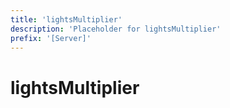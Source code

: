 ```yaml
---
title: 'lightsMultiplier'
description: 'Placeholder for lightsMultiplier'
prefix: '[Server]'
---
```


# lightsMultiplier
